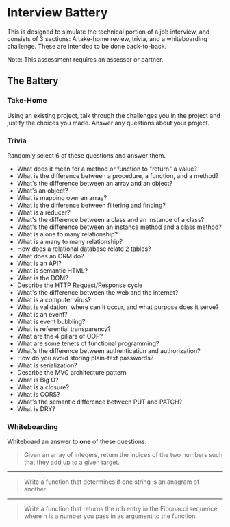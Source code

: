 # Interview Battery

This is designed to simulate the technical portion of a job interview, and consists of 3 sections: A take-home review, trivia, and a whiteboarding challenge. These are intended to be done back-to-back.

Note: This assessment requires an assessor or partner.

## The Battery

### Take-Home

Using an existing project, talk through the challenges you in the project and justify the choices you made. Answer any questions about your project.

### Trivia

Randomly select 6 of these questions and answer them.

* What does it mean for a method or function to "return" a value?
* What is the difference between a procedure, a function, and a method?
* What's the difference between an array and an object?
* What's an object?
* What is mapping over an array?
* What is the difference between filtering and finding?
* What is a reducer?
* What's the difference between a class and an instance of a class?
* What's the difference between an instance method and a class method?
* What is a one to many relationship?
* What is a many to many relationship?
* How does a relational database relate 2 tables?
* What does an ORM do?
* What is an API?
* What is semantic HTML?
* What is the DOM?
* Describe the HTTP Request/Response cycle
* What's the difference between the web and the internet?
* What is a computer virus?
* What is validation, where can it occur, and what purpose does it serve?
* What is an event?
* What is event bubbling?
* What is referential transparency?
* What are the 4 pillars of OOP?
* What are some tenets of functional programming?
* What's the difference between authentication and authorization?
* How do you avoid storing plain-text passwords?
* What is serialization?
* Describe the MVC architecture pattern
* What is Big O?
* What is a closure?
* What is CORS?
* What's the semantic difference between PUT and PATCH?
* What is DRY?

### Whiteboarding

Whiteboard an answer to **one** of these questions:


>Given an array of integers, return the indices of the two numbers such that they add up to a given target.

---

>Write a function that determines if one string is an anagram of another.

---

>Write a function that returns the nth entry in the Fibonacci sequence, where n is a number you pass in as argument to the function.
